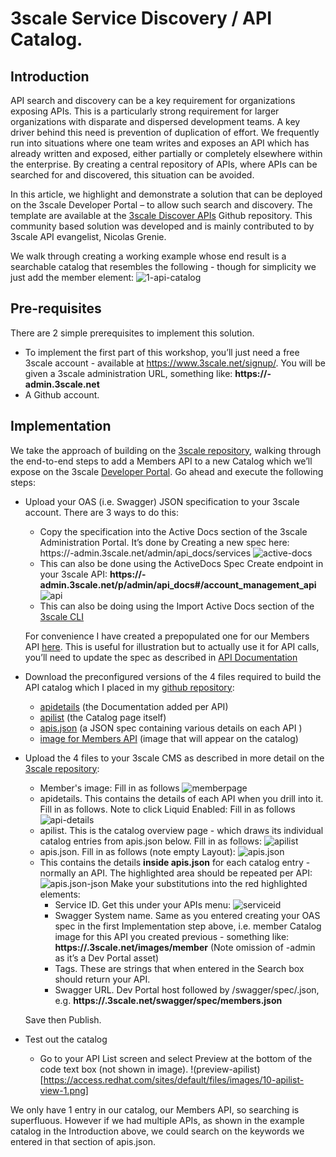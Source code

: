 # 3scale Service Discovery / API Catalog.

## Introduction 

API search and discovery can be a key requirement for organizations exposing APIs. This is a particularly strong requirement for larger organizations with disparate and dispersed development teams. A key driver behind this need is prevention of duplication of effort. We frequently run into situations where one team writes and exposes an API which has already written and exposed, either partially or completely elsewhere within the enterprise. By creating a central repository of APIs, where APIs can be searched for and discovered, this situation can be avoided. 

In this article, we highlight and demonstrate a solution that can be deployed on the 3scale Developer Portal – to allow such search and discovery. The template are available at the [3scale Discover APIs](https://github.com/3scale/3scale-discover-APIs) Github repository. This community based solution was developed and is mainly contributed to by 3scale API evangelist, Nicolas Grenie.

We walk through creating a working example whose end result is a searchable catalog that resembles the following - though for simplicity we just add the member element:
![1-api-catalog](https://access.redhat.com/sites/default/files/images/1-api-catalog.png)  

## Pre-requisites
There are 2 simple prerequisites to implement this solution. 
* To implement the first part of this workshop, you’ll just need a free 3scale account - available at https://www.3scale.net/signup/. You will be given a 3scale administration URL, something like: **https://<my-3scale-account>-admin.3scale.net**
* A Github account.

## Implementation
We take the approach of building on the [3scale repository](https://github.com/3scale/3scale-discover-APIs), walking through the end-to-end steps to add a Members API to a new Catalog which we’ll expose on the 3scale [Developer Portal](https://access.redhat.com/documentation/en-us/red_hat_3scale/2.saas/html/developer_portal/).
Go ahead and execute the following steps:
* Upload your OAS (i.e. Swagger) JSON specification to your 3scale account. There are 3 ways to do this:
  * Copy the specification into the Active Docs section of the 3scale Administration Portal. It’s done by Creating a new spec here:
https://<my-3scale-account>-admin.3scale.net/admin/api_docs/services
![active-docs](https://access.redhat.com/sites/default/files/images/2-active-docs.png)  
  * This can also be done using the ActiveDocs Spec Create endpoint in your 3scale API: **https://<my-3scale-account>-admin.3scale.net/p/admin/api_docs#/account_management_api**
![api](https://access.redhat.com/sites/default/files/images/3-3scale-api-menu.png)  
  * This can also be doing using the Import Active Docs section of the [3scale CLI](https://github.com/3scale/3scale-cli/blob/master/docs/import-api-definition.md)

  For convenience I have created a prepopulated one for our Members API [here](https://github.com/tnscorcoran/3scale-discover-apis/blob/master/members-oas-spec.json). This is useful for illustration but to actually use it for API calls, you’ll need to update the spec as described in [API Documentation](https://access.redhat.com/documentation/en-us/red_hat_3scale/2.saas/html/api_documentation/)  

* Download the preconfigured versions of the 4 files required to build the API catalog which I placed in my [github repository](https://github.com/tnscorcoran/3scale-discover-apis):
  * [apidetails](https://github.com/tnscorcoran/3scale-discover-apis/blob/master/apidetails) (the Documentation added per API)
  * [apilist](https://github.com/tnscorcoran/3scale-discover-apis/blob/master/apilist) (the Catalog page itself)
  * [apis.json](https://github.com/tnscorcoran/3scale-discover-apis/blob/master/apis.json) (a JSON spec containing various details on each API )
  * [image for Members API](https://github.com/tnscorcoran/3scale-discover-apis/blob/master/member.jpeg) (image that will appear on the catalog)  

* Upload the 4 files to your 3scale CMS as described in more detail on the [3scale repository](https://github.com/3scale/3scale-discover-APIs):
  * Member's image: Fill in as follows
    ![memberpage](https://access.redhat.com/sites/default/files/images/6-member.png)
  * apidetails. This contains the details of each API when you drill into it. Fill in as follows. Note to click Liquid Enabled: Fill in as follows
    ![api-details](https://access.redhat.com/sites/default/files/images/4-api-details.png)
  * apilist. This is the catalog overview page - which draws its individual catalog entries from apis.json below. Fill in as follows:
    ![apilist](https://access.redhat.com/sites/default/files/images/5-apilist.png)
  * apis.json. Fill in as follows (note empty Layout):
    ![apis.json](https://access.redhat.com/sites/default/files/images/7-1-apis.json_.png)
  * This contains the details **inside apis.json** for each catalog entry - normally an API. The highlighted area should be repeated per API:
    ![apis.json-json](https://access.redhat.com/sites/default/files/images/7-2-apis.json-json-view.png)
    Make your substitutions into the red highlighted elements:
    * Service ID. Get this under your APIs menu:
      ![serviceid](https://access.redhat.com/sites/default/files/images/9-service-id.png)
    * Swagger System name. Same as you entered creating your OAS spec in the first Implementation step above, i.e. member Catalog image for this API you created previous - something like: **https://<my-3scale-account>.3scale.net/images/member** (Note omission of -admin as it’s a Dev Portal asset)
    * Tags. These are strings that when entered in the Search box should return your API.
    * Swagger URL. Dev Portal host followed by /swagger/spec/<oas spec system name>.json, e.g. **https://<my-3scale-account>.3scale.net/swagger/spec/members.json**  

  Save then Publish.  

* Test out the catalog
  * Go to your API List screen and select Preview at the bottom of the code text box (not shown in image).
    !(preview-apilist)[https://access.redhat.com/sites/default/files/images/10-apilist-view-1.png]  

We only have 1 entry in our catalog, our Members API, so searching is superfluous. However if we had multiple APIs, as shown in the example catalog in the Introduction above, we could search on the keywords we entered in that section of apis.json.






